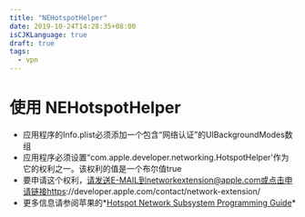```yaml
---
title: "NEHotspotHelper"
date: 2019-10-24T14:28:35+08:00
isCJKLanguage: true
draft: true
tags:
  - vpn
---
```


# 使用 NEHotspotHelper
<!--more-->

* 应用程序的Info.plist必须添加一个包含“网络认证”的UIBackgroundModes数组
* 应用程序必须设置“com.apple.developer.networking.HotspotHelper'作为它的权利之一。该权利的值是一个布尔值true
*  要申请这个权利，请发送E-MAIL到networkextension@apple.com或点击申请链接https://developer.apple.com/contact/network-extension/
*  更多信息请参阅苹果的*[Hotspot Network Subsystem Programming Guide](https://developer.apple.com/library/archive/documentation/NetworkingInternet/Conceptual/Hotspot_Network_Subsystem_Guide/Contents/Introduction.html#//apple_ref/doc/uid/TP40016639)*
